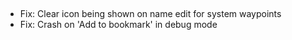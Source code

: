 ##

- Fix: Clear icon being shown on name edit for system waypoints
- Fix: Crash on 'Add to bookmark' in debug mode
